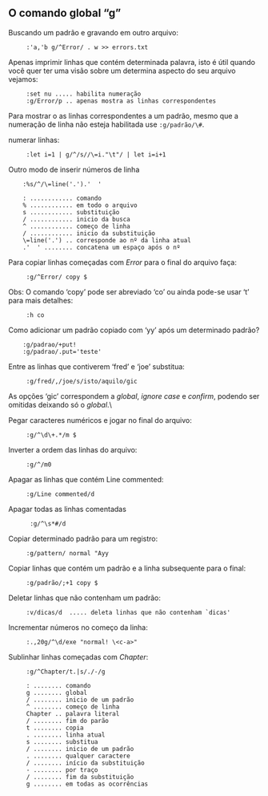 O comando global “g”
--------------------

Buscando um padrão e gravando em outro arquivo:

         :'a,'b g/^Error/ . w >> errors.txt

Apenas imprimir linhas que contém determinada palavra, isto é útil
quando você quer ter uma visão sobre um determina aspecto do seu arquivo
vejamos:

         :set nu ..... habilita numeração
         :g/Error/p .. apenas mostra as linhas correspondentes

Para mostrar o as linhas correspondentes a um padrão, mesmo que a
numeração de linha não esteja habilitada use
`:g/padrão/\#`.

numerar linhas:

         :let i=1 | g/^/s//\=i."\t"/ | let i=i+1

Outro modo de inserir números de linha

        :%s/^/\=line('.').'  '

        : ............ comando
        % ............ em todo o arquivo
        s ............ substituição
        / ............ inicio da busca
        ^ ............ começo de linha
        / ............ inicio da substituição
        \=line('.') .. corresponde ao nº da linha atual
        .'  ' ........ concatena um espaço após o nº

Para copiar linhas começadas com *Error* para o final do
arquivo faça:

         :g/^Error/ copy $

Obs: O comando ‘copy’ pode ser abreviado ‘co’
ou ainda pode-se usar ‘t’ para mais detalhes:

         :h co

Como adicionar um padrão copiado com ‘yy’ após um
determinado padrão?

        :g/padrao/+put!
        :g/padrao/.put='teste'

Entre as linhas que contiverem ‘fred’ e ‘joe’
substitua:

         :g/fred/,/joe/s/isto/aquilo/gic

As opções ‘gic’ correspondem a *global*, *ignore
case* e *confirm*, podendo ser omitidas deixando só
o *global*.\

Pegar caracteres numéricos e jogar no final do arquivo:

         :g/^\d\+.*/m $

Inverter a ordem das linhas do arquivo:

         :g/^/m0

Apagar as linhas que contém Line commented:

         :g/Line commented/d

Apagar todas as linhas comentadas

          :g/^\s*#/d

Copiar determinado padrão para um registro:

         :g/pattern/ normal "Ayy

Copiar linhas que contém um padrão e a linha subsequente para o final:

         :g/padrão/;+1 copy $

Deletar linhas que não contenham um padrão:

         :v/dicas/d  ..... deleta linhas que não contenham `dicas'

Incrementar números no começo da linha:

         :.,20g/^\d/exe "normal! \<c-a>"

Sublinhar linhas começadas com *Chapter*:

         :g/^Chapter/t.|s/./-/g

         : ........ comando
         g ........ global
         / ........ inicio de um padrão
         ^ ........ começo de linha
         Chapter .. palavra literal
         / ........ fim do parão
         t ........ copia
         . ........ linha atual
         s ........ substitua
         / ........ inicio de um padrão
         . ........ qualquer caractere
         / ........ início da substituição
         - ........ por traço
         / ........ fim da substituição
         g ........ em todas as ocorrências

